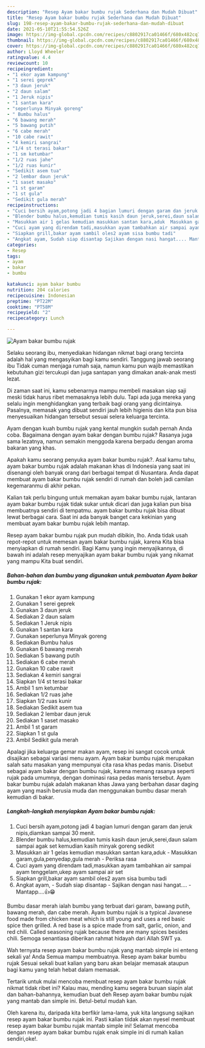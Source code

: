 ```yaml
---
description: "Resep Ayam bakar bumbu rujak Sederhana dan Mudah Dibuat"
title: "Resep Ayam bakar bumbu rujak Sederhana dan Mudah Dibuat"
slug: 198-resep-ayam-bakar-bumbu-rujak-sederhana-dan-mudah-dibuat
date: 2021-05-10T21:55:54.526Z
image: https://img-global.cpcdn.com/recipes/c8802917ca01466f/680x482cq70/ayam-bakar-bumbu-rujak-foto-resep-utama.jpg
thumbnail: https://img-global.cpcdn.com/recipes/c8802917ca01466f/680x482cq70/ayam-bakar-bumbu-rujak-foto-resep-utama.jpg
cover: https://img-global.cpcdn.com/recipes/c8802917ca01466f/680x482cq70/ayam-bakar-bumbu-rujak-foto-resep-utama.jpg
author: Lloyd Wheeler
ratingvalue: 4.4
reviewcount: 10
recipeingredient:
- "1 ekor ayam kampung"
- "1 serei geprek"
- "3 daun jeruk"
- "2 daun salam"
- "1 Jeruk nipis"
- "1 santan kara"
- "seperlunya Minyak goreng"
- " Bumbu halus"
- "6 bawang merah"
- "5 bawang putih"
- "6 cabe merah"
- "10 cabe rawit"
- "4 kemiri sangrai"
- "1/4 st terasi bakar"
- "1 sm ketumbar"
- "1/2 ruas jahe"
- "1/2 ruas kunir"
- "Sedikit asem tua"
- "2 lembar daun jeruk"
- "1 saset masako"
- "1 st garam"
- "1 st gula"
- "Sedikit gula merah"
recipeinstructions:
- "Cuci bersih ayam,potong jadi 4 bagian lumuri dengan garam dan jeruk nipis,diamkan sampai 30 menit."
- "Blender bumbu halus,kemudian tumis kasih daun jeruk,serei,daun salam sampai agak set kemudian kasih minyak goreng sedikit"
- "Masukkan air 1 gelas kemudian masukkan santan kara,aduk  Masukkan garam,gula,penyedap,gula merah Periksa rasa"
- "Cuci ayam yang direndam tadi,masukkan ayam tambahkan air sampai ayam tenggelam,ukep ayam sampai air set"
- "Siapkan grill,bakar ayam sambil oles2 ayam sisa bumbu tadi"
- "Angkat ayam, Sudah siap disantap Sajikan dengan nasi hangat.... Mantapp....👍😁"
categories:
- Resep
tags:
- ayam
- bakar
- bumbu

katakunci: ayam bakar bumbu 
nutrition: 204 calories
recipecuisine: Indonesian
preptime: "PT22M"
cooktime: "PT58M"
recipeyield: "2"
recipecategory: Lunch

---
```



![Ayam bakar bumbu rujak](https://img-global.cpcdn.com/recipes/c8802917ca01466f/680x482cq70/ayam-bakar-bumbu-rujak-foto-resep-utama.jpg)

Selaku seorang ibu, menyediakan hidangan nikmat bagi orang tercinta adalah hal yang mengasyikan bagi kamu sendiri. Tanggung jawab seorang ibu Tidak cuman menjaga rumah saja, namun kamu pun wajib memastikan kebutuhan gizi tercukupi dan juga santapan yang dimakan anak-anak mesti lezat.

Di zaman  saat ini, kamu sebenarnya mampu membeli masakan siap saji meski tidak harus ribet memasaknya lebih dulu. Tapi ada juga mereka yang selalu ingin menghidangkan yang terbaik bagi orang yang dicintainya. Pasalnya, memasak yang dibuat sendiri jauh lebih higienis dan kita pun bisa menyesuaikan hidangan tersebut sesuai selera keluarga tercinta. 

Ayam dengan kuah bumbu rujak yang kental mungkin sudah pernah Anda coba. Bagaimana dengan ayam bakar dengan bumbu rujak? Rasanya juga sama lezatnya, namun semakin menggoda karena berpadu dengan aroma bakaran yang khas.

Apakah kamu seorang penyuka ayam bakar bumbu rujak?. Asal kamu tahu, ayam bakar bumbu rujak adalah makanan khas di Indonesia yang saat ini disenangi oleh banyak orang dari berbagai tempat di Nusantara. Anda dapat membuat ayam bakar bumbu rujak sendiri di rumah dan boleh jadi camilan kegemaranmu di akhir pekan.

Kalian tak perlu bingung untuk memakan ayam bakar bumbu rujak, lantaran ayam bakar bumbu rujak tidak sukar untuk dicari dan juga kalian pun bisa membuatnya sendiri di tempatmu. ayam bakar bumbu rujak bisa dibuat lewat berbagai cara. Saat ini ada banyak banget cara kekinian yang membuat ayam bakar bumbu rujak lebih mantap.

Resep ayam bakar bumbu rujak pun mudah dibikin, lho. Anda tidak usah repot-repot untuk memesan ayam bakar bumbu rujak, karena Kita bisa menyiapkan di rumah sendiri. Bagi Kamu yang ingin menyajikannya, di bawah ini adalah resep menyajikan ayam bakar bumbu rujak yang nikamat yang mampu Kita buat sendiri.

<!--inarticleads1-->

##### Bahan-bahan dan bumbu yang digunakan untuk pembuatan Ayam bakar bumbu rujak:

1. Gunakan 1 ekor ayam kampung
1. Gunakan 1 serei geprek
1. Gunakan 3 daun jeruk
1. Sediakan 2 daun salam
1. Sediakan 1 Jeruk nipis
1. Gunakan 1 santan kara
1. Gunakan seperlunya Minyak goreng
1. Sediakan  Bumbu halus
1. Gunakan 6 bawang merah
1. Sediakan 5 bawang putih
1. Sediakan 6 cabe merah
1. Gunakan 10 cabe rawit
1. Sediakan 4 kemiri sangrai
1. Siapkan 1/4 st terasi bakar
1. Ambil 1 sm ketumbar
1. Sediakan 1/2 ruas jahe
1. Siapkan 1/2 ruas kunir
1. Sediakan Sedikit asem tua
1. Sediakan 2 lembar daun jeruk
1. Sediakan 1 saset masako
1. Ambil 1 st garam
1. Siapkan 1 st gula
1. Ambil Sedikit gula merah


Apalagi jika keluarga gemar makan ayam, resep ini sangat cocok untuk disajikan sebagai variasi menu ayam. Ayam bakar bumbu rujak merupakan salah satu masakan yang mempunyai cita rasa khas pedas manis. Disebut sebagai ayam bakar dengan bumbu rujak, karena memang rasanya seperti rujak pada umumnya, dengan dominasi rasa pedas manis tersebut. Ayam bakar bumbu rujak adalah makanan khas Jawa yang berbahan dasar daging ayam yang masih berusia muda dan menggunakan bumbu dasar merah kemudian di bakar. 

<!--inarticleads2-->

##### Langkah-langkah menyiapkan Ayam bakar bumbu rujak:

1. Cuci bersih ayam,potong jadi 4 bagian lumuri dengan garam dan jeruk nipis,diamkan sampai 30 menit.
1. Blender bumbu halus,kemudian tumis kasih daun jeruk,serei,daun salam sampai agak set kemudian kasih minyak goreng sedikit
1. Masukkan air 1 gelas kemudian masukkan santan kara,aduk  - Masukkan garam,gula,penyedap,gula merah - Periksa rasa
1. Cuci ayam yang direndam tadi,masukkan ayam tambahkan air sampai ayam tenggelam,ukep ayam sampai air set
1. Siapkan grill,bakar ayam sambil oles2 ayam sisa bumbu tadi
1. Angkat ayam, - Sudah siap disantap - Sajikan dengan nasi hangat.... - Mantapp....👍😁


Bumbu dasar merah ialah bumbu yang terbuat dari garam, bawang putih, bawang merah, dan cabe merah. Ayam bumbu rujak is a typical Javanese food made from chicken meat which is still young and uses a red basic spice then grilled. A red base is a spice made from salt, garlic, onion, and red chili. Called seasoning rujak because there are many spices besides chili. Semoga senantiasa diberikan rahmat hidayah dari Allah SWT ya. 

Wah ternyata resep ayam bakar bumbu rujak yang mantab simple ini enteng sekali ya! Anda Semua mampu membuatnya. Resep ayam bakar bumbu rujak Sesuai sekali buat kalian yang baru akan belajar memasak ataupun bagi kamu yang telah hebat dalam memasak.

Tertarik untuk mulai mencoba membuat resep ayam bakar bumbu rujak nikmat tidak ribet ini? Kalau mau, mending kamu segera buruan siapin alat dan bahan-bahannya, kemudian buat deh Resep ayam bakar bumbu rujak yang mantab dan simple ini. Betul-betul mudah kan. 

Oleh karena itu, daripada kita berfikir lama-lama, yuk kita langsung sajikan resep ayam bakar bumbu rujak ini. Pasti kalian tiidak akan nyesel membuat resep ayam bakar bumbu rujak mantab simple ini! Selamat mencoba dengan resep ayam bakar bumbu rujak enak simple ini di rumah kalian sendiri,oke!.

